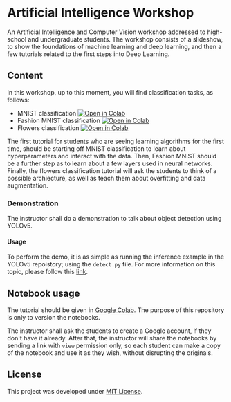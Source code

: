 # Artificial Intelligence Workshop

An Artificial Intelligence and Computer Vision workshop addressed to high-school and undergraduate students.
The workshop consists of a slideshow, to show the foundations of machine learning and deep learning, and then a few tutorials
related to the first steps into Deep Learning.

## Content

In this workshop, up to this moment, you will find classification tasks, as follows:

* MNIST classification <a href="https://colab.research.google.com/github/udesa-ai/ai-workshop/blob/main/workshop/classification/mnist.ipynb"><img src="https://colab.research.google.com/assets/colab-badge.svg" alt="Open in Colab"></a>
* Fashion MNIST classification <a href="https://colab.research.google.com/github/udesa-ai/ai-workshop/blob/main/workshop/classification/fashion_mnist.ipynb"><img src="https://colab.research.google.com/assets/colab-badge.svg" alt="Open in Colab"></a>
* Flowers classification <a href="https://colab.research.google.com/github/udesa-ai/ai-workshop/blob/main/workshop/classification/flowers.ipynb"><img src="https://colab.research.google.com/assets/colab-badge.svg" alt="Open in Colab"></a>

The first tutorial for students who are seeing learning algorithms for the first time, should be starting off MNIST classification to learn about hyperparameters and interact with the data. 
Then, Fashion MNIST should be a further step as to learn about a few layers used in neural networks.
Finally, the flowers classification tutorial will ask the students to think of a possible archiecture,
as well as teach them about overfitting and data augmentation.

### Demonstration

The instructor shall do a demonstration to talk about object detection using YOLOv5.

#### Usage

To perform the demo, it is as simple as running the inference example in the YOLOv5 repoistory; using the `detect.py` file.
For more information on this topic, please follow this [link](https://github.com/ultralytics/yolov5#readme).

## Notebook usage

The tutorial should be given in [Google Colab](https://colab.research.google.com).
The purpose of this repository is only to version the notebooks.

The instructor shall ask the students to create a Google account, if they don't have it already.
After that, the instructor will share the notebooks by sending a link with `view` permission only, so each student can make a copy of
the notebook and use it as they wish, without disrupting the originals.

## License

This project was developed under [MIT License](./LICENSE).
